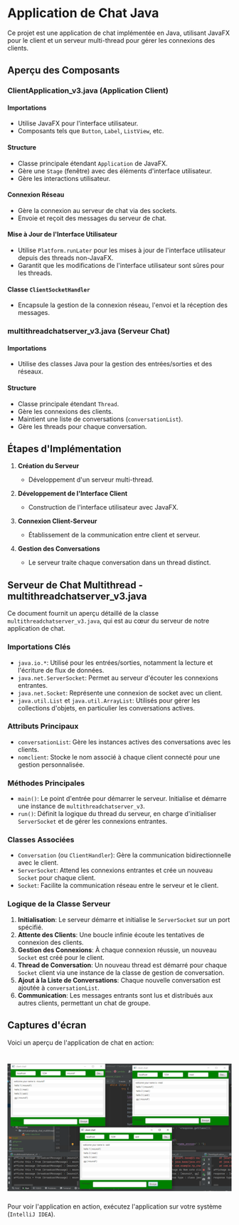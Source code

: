 # Application de Chat Java

Ce projet est une application de chat implémentée en Java, utilisant JavaFX pour le client et un serveur multi-thread pour gérer les connexions des clients.

## Aperçu des Composants

### ClientApplication_v3.java (Application Client)

#### Importations
- Utilise JavaFX pour l'interface utilisateur.
- Composants tels que `Button`, `Label`, `ListView`, etc.

#### Structure
- Classe principale étendant `Application` de JavaFX.
- Gère une `Stage` (fenêtre) avec des éléments d'interface utilisateur.
- Gère les interactions utilisateur.

#### Connexion Réseau
- Gère la connexion au serveur de chat via des sockets.
- Envoie et reçoit des messages du serveur de chat.

#### Mise à Jour de l'Interface Utilisateur
- Utilise `Platform.runLater` pour les mises à jour de l'interface utilisateur depuis des threads non-JavaFX.
- Garantit que les modifications de l'interface utilisateur sont sûres pour les threads.

#### Classe `ClientSocketHandler`
- Encapsule la gestion de la connexion réseau, l'envoi et la réception des messages.

### multithreadchatserver_v3.java (Serveur Chat)

#### Importations
- Utilise des classes Java pour la gestion des entrées/sorties et des réseaux.

#### Structure
- Classe principale étendant `Thread`.
- Gère les connexions des clients.
- Maintient une liste de conversations (`conversationList`).
- Gère les threads pour chaque conversation.

## Étapes d'Implémentation

1. **Création du Serveur**
   - Développement d'un serveur multi-thread.

2. **Développement de l'Interface Client**
   - Construction de l'interface utilisateur avec JavaFX.

3. **Connexion Client-Serveur**
   - Établissement de la communication entre client et serveur.

4. **Gestion des Conversations**
   - Le serveur traite chaque conversation dans un thread distinct.


## Serveur de Chat Multithread - multithreadchatserver_v3.java

Ce document fournit un aperçu détaillé de la classe `multithreadchatserver_v3.java`, qui est au cœur du serveur de notre application de chat.

### Importations Clés

- `java.io.*`: Utilisé pour les entrées/sorties, notamment la lecture et l'écriture de flux de données.
- `java.net.ServerSocket`: Permet au serveur d'écouter les connexions entrantes.
- `java.net.Socket`: Représente une connexion de socket avec un client.
- `java.util.List` et `java.util.ArrayList`: Utilisés pour gérer les collections d'objets, en particulier les conversations actives.

### Attributs Principaux

- `conversationList`: Gère les instances actives des conversations avec les clients.
- `nomclient`: Stocke le nom associé à chaque client connecté pour une gestion personnalisée.

### Méthodes Principales

- `main()`: Le point d'entrée pour démarrer le serveur. Initialise et démarre une instance de `multithreadchatserver_v3`.
- `run()`: Définit la logique du thread du serveur, en charge d'initialiser `ServerSocket` et de gérer les connexions entrantes.

### Classes Associées

- `Conversation` (ou `ClientHandler`): Gère la communication bidirectionnelle avec le client.
- `ServerSocket`: Attend les connexions entrantes et crée un nouveau `Socket` pour chaque client.
- `Socket`: Facilite la communication réseau entre le serveur et le client.

### Logique de la Classe Serveur

1. **Initialisation**: Le serveur démarre et initialise le `ServerSocket` sur un port spécifié.
2. **Attente des Clients**: Une boucle infinie écoute les tentatives de connexion des clients.
3. **Gestion des Connexions**: À chaque connexion réussie, un nouveau `Socket` est créé pour le client.
4. **Thread de Conversation**: Un nouveau thread est démarré pour chaque `Socket` client via une instance de la classe de gestion de conversation.
5. **Ajout à la Liste de Conversations**: Chaque nouvelle conversation est ajoutée à `conversationList`.
6. **Communication**: Les messages entrants sont lus et distribués aux autres clients, permettant un chat de groupe.


## Captures d'écran

Voici un aperçu de l'application de chat en action:

![Capture d'écran de l'Application de Chat](https://github.com/MonDataa/chat_multithread_javafx/blob/main/client_chat_screen_shot.png)
=======
Pour voir l'application en action, exécutez l'application sur votre système (`IntelliJ IDEA`).
